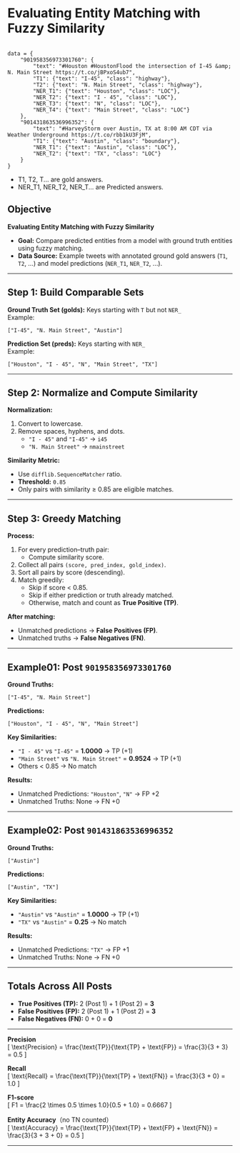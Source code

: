 # Evaluating Entity Matching with Fuzzy Similarity

```text

data = { 
    "901958356973301760": {
        "text": "#Houston #HoustonFlood the intersection of I-45 &amp; N. Main Street https://t.co/jBPxoS4ub7",
        "T1": {"text": "I-45", "class": "highway"},
        "T2": {"text": "N. Main Street", "class": "highway"},
        "NER_T1": {"text": "Houston", "class": "LOC"},
        "NER_T2": {"text": "I - 45", "class": "LOC"},
        "NER_T3": {"text": "N", "class": "LOC"},
        "NER_T4": {"text": "Main Street", "class": "LOC"}
    },
    "901431863536996352": {
        "text": "#HarveyStorm over Austin, TX at 8:00 AM CDT via Weather Underground https://t.co/rbb1kU3FjM",
        "T1": {"text": "Austin", "class": "boundary"},
        "NER_T1": {"text": "Austin", "class": "LOC"},
        "NER_T2": {"text": "TX", "class": "LOC"}
    }
}

```

* T1, T2, T... are gold answers.
* NER_T1, NER_T2, NER_T... are Predicted answers.

## Objective

**Evaluating Entity Matching with Fuzzy Similarity**

- **Goal:** Compare predicted entities from a model with ground truth entities using fuzzy matching.
- **Data Source:** Example tweets with annotated ground gold answers (`T1`, `T2`, …) and model predictions (`NER_T1`, `NER_T2`, …).

---

## Step 1: Build Comparable Sets

**Ground Truth Set (golds):** Keys starting with `T` but not `NER_`  
Example:  
```text
["I-45", "N. Main Street", "Austin"]
```

**Prediction Set (preds):** Keys starting with `NER_`  
Example:  
```text
["Houston", "I - 45", "N", "Main Street", "TX"]
```

---

## Step 2: Normalize and Compute Similarity

**Normalization:**
1. Convert to lowercase.
2. Remove spaces, hyphens, and dots.  
   - `"I - 45"` and `"I-45"` → `i45`
   - `"N. Main Street"` → `nmainstreet`

**Similarity Metric:**
- Use `difflib.SequenceMatcher` ratio.
- **Threshold:** `0.85`
- Only pairs with similarity ≥ 0.85 are eligible matches.

---

## Step 3: Greedy Matching

**Process:**
1. For every prediction–truth pair:  
   - Compute similarity score.
2. Collect all pairs `(score, pred_index, gold_index)`.
3. Sort all pairs by score (descending).
4. Match greedily:  
   - Skip if score < 0.85.  
   - Skip if either prediction or truth already matched.  
   - Otherwise, match and count as **True Positive (TP)**.

**After matching:**
- Unmatched predictions → **False Positives (FP)**.
- Unmatched truths → **False Negatives (FN)**.

---

## Example01: Post `901958356973301760`

**Ground Truths:**  
```text
["I-45", "N. Main Street"]
```

**Predictions:**  
```text
["Houston", "I - 45", "N", "Main Street"]
```

**Key Similarities:**
- `"I - 45"` vs `"I-45"` = **1.0000** → TP (+1)
- `"Main Street"` vs `"N. Main Street"` = **0.9524** → TP (+1)
- Others < 0.85 → No match

**Results:**
- Unmatched Predictions: `"Houston"`, `"N"` → FP +2
- Unmatched Truths: None → FN +0

---

## Example02: Post `901431863536996352`

**Ground Truths:**  
```text
["Austin"]
```

**Predictions:**  
```text
["Austin", "TX"]
```

**Key Similarities:**
- `"Austin"` vs `"Austin"` = **1.0000** → TP (+1)
- `"TX"` vs `"Austin"` = **0.25** → No match

**Results:**
- Unmatched Predictions: `"TX"` → FP +1
- Unmatched Truths: None → FN +0

---

## Totals Across All Posts

- **True Positives (TP):** 2 (Post 1) + 1 (Post 2) = **3**
- **False Positives (FP):** 2 (Post 1) + 1 (Post 2) = **3**
- **False Negatives (FN):** 0 + 0 = **0**

---

**Precision**  
\[
\text{Precision} = \frac{\text{TP}}{\text{TP} + \text{FP}} = \frac{3}{3 + 3} = 0.5
\]

**Recall**  
\[
\text{Recall} = \frac{\text{TP}}{\text{TP} + \text{FN}} = \frac{3}{3 + 0} = 1.0
\]

**F1-score**  
\[
F1 = \frac{2 \times 0.5 \times 1.0}{0.5 + 1.0} = 0.6667
\]

**Entity Accuracy**（no TN counted）  
\[
\text{Accuracy} = \frac{\text{TP}}{\text{TP} + \text{FP} + \text{FN}} = \frac{3}{3 + 3 + 0} = 0.5
\]


---
